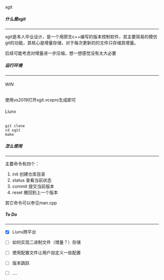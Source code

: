 xgit


##### 什么是xgit

---

xgit是本人毕业设计，是一个用原生c++编写的版本控制软件，其主要简易的模仿git的功能，其核心是增量存储，对于每次更新的的文件只存储其增量。

后续可能考虑对增量进一步压缩，想一想感觉没有太大必要



##### 运行环境

---

###### WIN

使用vs2019打开xgit.vcxpro生成即可

###### Liunx

```shell
git clone 
cd xgit
make
```



##### 怎么使用

---

主要命令有四个：

1. init           创建仓库目录
2. status      查看当前状态
3. commit    提交当前版本
4. reset         撤回到上一个版本

其它命令可以参见man.cpp



##### To Do

---

- [x] Liunx跨平台
- [ ] 如何实现二进制文件（增量？）存储
- [ ] 使用配置文件让用户自定义一些配置
- [ ] 版本跳跃
- [ ] ....







